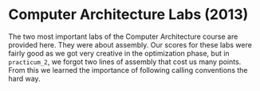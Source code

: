 # Computer Architecture Labs (2013)
The two most important labs of the Computer Architecture course are provided here. They were about assembly. Our scores for these labs were fairly good as we got very creative in the optimization phase, but in `practicum_2`, we forgot two lines of assembly that cost us many points. From this we learned the importance of following calling conventions the hard way.